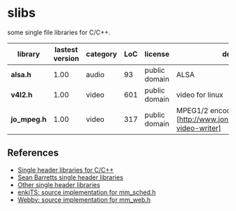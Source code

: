 # slibs

some single file libraries for C/C++.

|library | lastest version | category | LoC | license | description
| --------------------- | ---- | -------- | --- | --- | --------------------------------
|**alsa.h** | 1.00 | audio | 93 | public domain | ALSA
|**v4l2.h** | 1.00 | video | 601 | public domain | video for linux
|**jo_mpeg.h** | 1.00 | video | 317 | public domain | MPEG1/2 encoder [http://www.jonolick.com/home/mpeg-video-writer]

## References
- [Single header libraries for C/C++](https://github.com/vurtun/mmx)
- [Sean Barretts single header libraries](https://github.com/nothings/stb)
- [Other single header libraries](https://github.com/nothings/stb/blob/master/docs/other_libs.md)
- [enkiTS: source implementation for mm_sched.h](https://github.com/dougbinks/enkiTS)
- [Webby: source implementation for mm_web.h](https://github.com/deplinenoise/webby)

